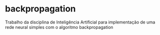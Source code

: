 # backpropagation
Trabalho da disciplina de Inteligência Artificial para implementação de uma rede neural simples com o algoritmo backpropagation
